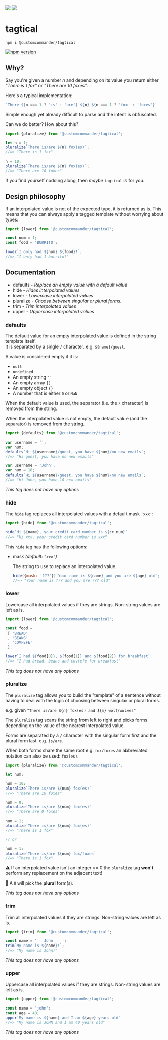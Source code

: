 ![](https://github.com/customcommander/tagtical/workflows/release/badge.svg?branch=master)
![](https://github.com/customcommander/tagtical/workflows/continuous%20integration/badge.svg?branch=master)


# tagtical

```
npm i @customcommander/tagtical
```

[![npm version](https://badge.fury.io/js/%40customcommander%2Ftagtical.svg)](https://www.npmjs.com/package/@customcommander/tagtical)

## Why?

Say you're given a number _n_ and depending on its value you return either _"There is 1 fox"_ or _"There are 10 foxes"_.

Here's a typical implementation:

```javascript
`There ${n === 1 ? 'is' : 'are'} ${n} ${n === 1 ? 'fox' : 'foxes'}`
```

Simple enough yet already difficult to parse and the intent is obfuscated.

Can we do better? How about this?

```javascript
import {pluralize} from '@customcommander/tagtical';

let n = 1;
pluralize`There is/are ${n} fox(es)`;
//=> "There is 1 fox"

n = 10;
pluralize`There is/are ${n} fox(es)`;
//=> "There are 10 foxes"
```

If you find yourself nodding along, then _maybe_ `tagtical` is for you.

## Design philosophy

If an interpolated value is not of the expected type, it is returned as is. This means that you can always apply a tagged template without worrying about types:

```javascript
import {lower} from '@customcommander/tagtical';

const num = 1;
const food = 'BURRITO';

lower`I only had ${num} ${food}!`;
//=> "I only had 1 burrito!"

```

## Documentation

* <a name="#defaults">defaults</a> - _Replace an empty value with a default value_
* <a name="#hide">hide</a> - _Hides interpolated values_
* <a name="#lower">lower</a> - _Lowercase interpolated values_
* <a name="#pluralize">pluralize</a> - _Choose between singular or plural forms._
* <a name="#trim">trim</a> - _Trim interpolated values_
* <a name="#upper">upper</a> - _Uppercase interpolated values_

### <a name="defaults"></a>defaults


The default value for an empty interpolated value is defined in the string template itself.<br>
It is separated by a single `/` character. e.g. `${name}/guest`.

A value is considered empty if it is:

- `null`
- `undefined`
- An empty string `''`
- An empty array `[]`
- An empty object `{}`
- A number that is either `0` or `NaN`

When the default value is used, the separator (i.e. the `/` character)
is removed from the string.

When the interpolated value is not empty, the default value (and the separator)
is removed from the string.

```javascript
import {defaults} from '@customcommander/tagtical';

var username = '';
var num;
defaults`Hi ${username}/guest, you have ${num}/no new emails`;
//=> "Hi guest, you have no new emails"

var username = 'John';
var num = 10;
defaults`Hi ${username}/guest, you have ${num}/no new emails`;
//=> "Hi John, you have 10 new emails"
```




_This tag does not have any options_


### <a name="hide"></a>hide


The `hide` tag replaces all interpolated values with a default mask `'xxx'`:

```javascript
import {hide} from '@customcommander/tagtical';

hide`Hi ${name}, your credit card number is ${cc_num}`
//=> "Hi xxx, your credit card number is xxx"
```

This `hide` tag has the following options:

* mask _(default: `'xxx'`)_

  The string to use to replace an interpolated value.

   ```javascript
   hide({mask: '???'})`Your name is ${name} and you are ${age} old`;
   //=> "Your name is ??? and you are ??? old"
   ```




### <a name="lower"></a>lower


Lowercase all interpolated values if they are strings.
Non-string values are left as is.

```javascript
import {lower} from '@customcommander/tagtical';

const food =
 [ 'BREAD'
 , 'BEANS'
 , 'COVFEFE'
 ];

lower`I had ${food[0]}, ${food[1]} and ${food[2]} for breakfast`
//=> "I had bread, beans and covfefe for breakfast"
```




_This tag does not have any options_


### <a name="pluralize"></a>pluralize


The `pluralize` tag allows you to build the "template" of a sentence without having
to deal with the logic of choosing between singular or plural forms.

e.g. given `"There is/are ${n} fox(es) and ${m} wolf/wolves"`

The `pluralize` tag scans the string from left to right and picks forms depending
on the value of the nearest interpolated value.

Forms are separated by a `/` character with the singular form first
and the plural form last. e.g. `is/are`.

When both forms share the same root e.g. `fox/foxes`
an abbreviated notation can also be used: `fox(es)`.

```javascript
import {pluralize} from '@customcommander/tagtical';

let num;

num = 10;
pluralize`There is/are ${num} fox(es)`
//=> "There are 10 foxes"

num = 0;
pluralize`There is/are ${num} fox(es)`
//=> "There are 0 foxes"

num = 1;
pluralize`There is/are ${num} fox(es)`
//=> "There is 1 fox"

// or

num = 1;
pluralize`There is/are ${num} fox/foxes`
//=> "There is 1 fox"
```

⚠️ If an interpolated value isn't an integer >= 0
the `pluralize` tag __won't__ perform any replacement on the adjacent text!

📢 A `0` will pick the __plural__ form(s).




_This tag does not have any options_


### <a name="trim"></a>trim


Trim all interpolated values if they are strings.
Non-string values are left as is.

```javascript
import {trim} from '@customcommander/tagtical';

const name = '   John    ';
trim`My name is ${name}!`;
//=> "My name is John!"
```




_This tag does not have any options_


### <a name="upper"></a>upper


Uppercase all interpolated values if they are strings.
Non-string values are left as is.

```javascript
import {upper} from '@customcommander/tagtical';

const name = 'john';
const age = 40;
upper`My name is ${name} and I am ${age} years old`
//=> "My name is JOHN and I am 40 years old"
```




_This tag does not have any options_


